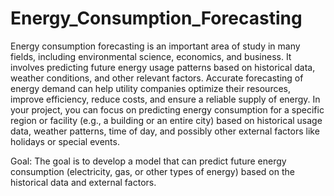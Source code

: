 # Energy_Consumption_Forecasting
Energy consumption forecasting is an important area of study in many fields, including environmental science, economics, and business. It involves predicting future energy usage patterns based on historical data, weather conditions, and other relevant factors. Accurate forecasting of energy demand can help utility companies optimize their resources, improve efficiency, reduce costs, and ensure a reliable supply of energy.
In your project, you can focus on predicting energy consumption for a specific region or facility (e.g., a building or an entire city) based on historical usage data, weather patterns, time of day, and possibly other external factors like holidays or special events.

Goal: The goal is to develop a model that can predict future energy consumption (electricity, gas, or other types of energy) based on the historical data and external factors.
